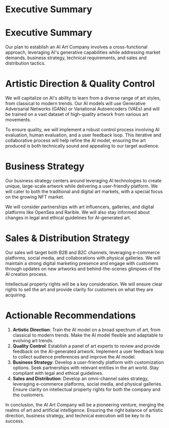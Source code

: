 # Executive Summary

# Executive Summary

Our plan to establish an AI Art Company involves a cross-functional approach, leveraging AI's generative capabilities while addressing market demands, business strategy, technical requirements, and sales and distribution tactics.

# Artistic Direction & Quality Control

We will capitalize on AI's ability to learn from a diverse range of art styles, from classical to modern trends. Our AI models will use Generative Adversarial Networks (GANs) or Variational Autoencoders (VAEs) and will be trained on a vast dataset of high-quality artwork from various art movements.

To ensure quality, we will implement a robust control process involving AI evaluation, human evaluation, and a user feedback loop. This iterative and collaborative process will help refine the AI model, ensuring the art produced is both technically sound and appealing to our target audience.

# Business Strategy

Our business strategy centers around leveraging AI technologies to create unique, large-scale artwork while delivering a user-friendly platform. We will cater to both the traditional and digital art markets, with a special focus on the growing NFT market. 

We will consider partnerships with art influencers, galleries, and digital platforms like OpenSea and Rarible. We will also stay informed about changes in legal and ethical guidelines for AI-generated art.

# Sales & Distribution Strategy

Our sales will target both B2B and B2C channels, leveraging e-commerce platforms, social media, and collaborations with physical galleries. We will maintain a strong digital marketing presence and engage with customers through updates on new artworks and behind-the-scenes glimpses of the AI creation process. 

Intellectual property rights will be a key consideration. We will ensure clear rights to sell the art and provide clarity for customers on what they are acquiring.

# Actionable Recommendations

1. **Artistic Direction**: Train the AI model on a broad spectrum of art, from classical to modern trends. Make the AI model flexible and adaptable to evolving art trends.
2. **Quality Control**: Establish a panel of art experts to review and provide feedback on the AI-generated artwork. Implement a user feedback loop to collect audience preferences and improve the AI model.
3. **Business Strategy**: Develop a user-friendly platform with customization options. Seek partnerships with relevant entities in the art world. Stay compliant with legal and ethical guidelines.
4. **Sales and Distribution**: Develop an omni-channel sales strategy, leveraging e-commerce platforms, social media, and physical galleries. Ensure clarity on intellectual property rights for both the company and the customers.

In conclusion, the AI Art Company will be a pioneering venture, merging the realms of art and artificial intelligence. Ensuring the right balance of artistic direction, business strategy, and technical execution will be key to its success.